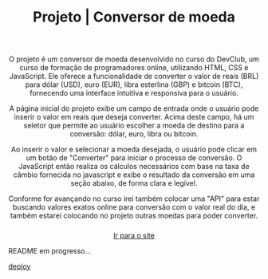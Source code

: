 <h1 align="center">
  Projeto | Conversor de moeda
</h1>
<br>

###

<p align="center">
  O projeto é um conversor de moeda desenvolvido no curso do DevClub, um curso de formação de programadores online, utilizando HTML, CSS e JavaScript. 
  Ele oferece a funcionalidade de converter o valor de reais (BRL) para dólar (USD), euro (EUR), libra esterlina (GBP) e bitcoin (BTC), fornecendo uma interface intuitiva e responsiva para o usuário.
</p>
<p align="center">
  A página inicial do projeto exibe um campo de entrada onde o usuário pode inserir o valor em reais que deseja converter.
  Acima deste campo, há um seletor que permite ao usuário escolher a moeda de destino para a conversão: dólar, euro, libra ou bitcoin.
</p>
<p align="center">
  Ao inserir o valor e selecionar a moeda desejada, o usuário pode clicar em um botão de "Converter" para iniciar o processo de conversão. 
  O JavaScript então realiza os cálculos necessários com base na taxa de câmbio fornecida no javascript e exibe o resultado da conversão em uma seção abaixo, de forma clara e legível.
</p>
<p align="center">
  Conforme for avançando no curso irei também colocar uma "API" para estar buscando valores exatos online para conversão com o valor real do dia, e também estarei colocando no projeto outras moedas para poder
  converter.
</p>

###

<div align="center">
  <a href="https://jeffersonxbenetti.github.io/Convert-Currency/">Ir para o site</a>
</div>








<p>README em progresso...</p>

<a href="https://jeffersonxbenetti.github.io/DevClub-ConvertMoney-ModuleJsWeb/">deploy</a>
